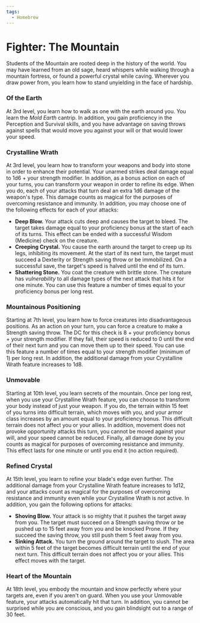 ```yaml
---
tags:
  - Homebrew
---
```

# Fighter: The Mountain
Students of the Mountain are rooted deep in the history of the world. You may have learned from an old sage, heard whispers while walking through a mountain fortress, or found a powerful crystal while caving. Wherever you draw power from, you learn how to stand unyielding in the face of hardship.
### Of the Earth
At 3rd level, you learn how to walk as one with the earth around you. You learn the *Mold Earth* cantrip. In addition, you gain proficiency in the Perception and Survival skills, and you have advantage on saving throws against spells that would move you against your will or that would lower your speed.
### Crystalline Wrath
At 3rd level, you learn how to transform your weapons and body into stone in order to enhance their potential. Your unarmed strikes deal damage equal to 1d6 + your strength modifier. In addition, as a bonus action on each of your turns, you can transform your weapon in order to refine its edge. When you do, each of your attacks that turn deal an extra 1d6 damage of the weapon's type. This damage counts as magical for the purposes of overcoming resistance and immunity. In addition, you may choose one of the following effects for each of your attacks:
- **Deep Blow.** Your attack cuts deep and causes the target to bleed. The target takes damage equal to your proficiency bonus at the start of each of its turns. This effect can be ended with a successful Wisdom (Medicine) check on the creature.
- **Creeping Crystal.** You cause the earth around the target to creep up its legs, inhibiting its movement. At the start of its next turn, the target must succeed a Dexterity or Strength saving throw or be immobilized. On a successful save, the target's speed is halved until the end of its turn.
- **Shattering Stone.** You coat the creature with brittle stone. The creature has *vulnerability* to all damage types of the next attack that hits it for one minute.
You can use this feature a number of times equal to your proficiency bonus per long rest.
### Mountainous Positioning
Starting at 7th level, you learn how to force creatures into disadvantageous positions. As an action on your turn, you can force a creature to make a Strength saving throw. The DC for this check is 8 + your proficiency bonus + your strength modifier. If they fail, their speed is reduced to 0 until the end of their next turn and you can move them up to their speed. You can use this feature a number of times equal to your strength modifier (minimum of 1) per long rest. In addition, the additional damage from your Crystalline Wrath feature increases to 1d8.
### Unmovable
Starting at 10th level, you learn secrets of the mountain. Once per long rest, when you use your Crystalline Wrath feature, you can choose to transform your body instead of just your weapon. If you do, the terrain within 15 feet of you turns into difficult terrain, which moves with you, and your armor class increases by an amount equal to your proficiency bonus. This difficult terrain does not affect you or your allies. In addition, movement does not provoke opportunity attacks this turn, you cannot be moved against your will, and your speed cannot be reduced. Finally, all damage done by you counts as magical for purposes of overcoming resistance and immunity. This effect lasts for one minute or until you end it (no action required).
### Refined Crystal
At 15th level, you learn to refine your blade's edge even further. The additional damage from your Crystalline Wrath feature increases to 1d12, and your attacks count as magical for the purposes of overcoming resistance and immunity even while your Crystalline Wrath is not active. In addition, you gain the following options for attacks:
- **Shoving Blow.** Your attack is so mighty that it pushes the target away from you. The target must succeed on a Strength saving throw or be pushed up to 15 feet away from you and be knocked Prone. If they succeed the saving throw, you still push them 5 feet away from you.
- **Sinking Attack.** You turn the ground around the target to slush. The area within 5 feet of the target becomes difficult terrain until the end of your next turn. This difficult terrain does not affect you or your allies. This effect moves with the target.
### Heart of the Mountain
At 18th level, you embody the mountain and know perfectly where your targets are, even if you aren't on guard. When you use your Unmovable feature, your attacks automatically hit that turn. In addition, you cannot be surprised while you are conscious, and you gain blindsight out to a range of 30 feet.